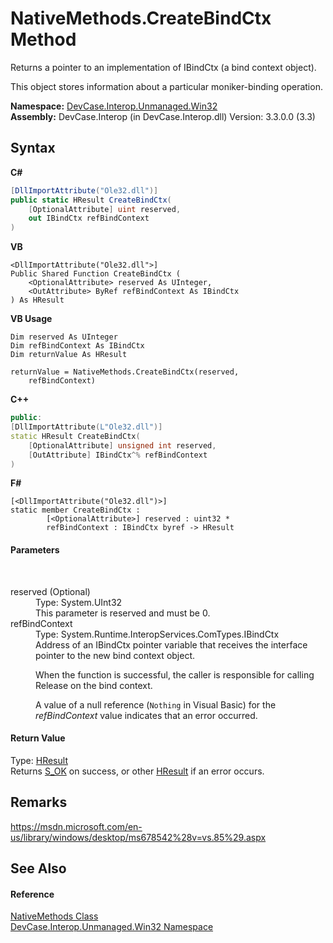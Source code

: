 # NativeMethods.CreateBindCtx Method 
 

Returns a pointer to an implementation of IBindCtx (a bind context object). 

 This object stores information about a particular moniker-binding operation.

**Namespace:**&nbsp;<a href="N_DevCase_Interop_Unmanaged_Win32">DevCase.Interop.Unmanaged.Win32</a><br />**Assembly:**&nbsp;DevCase.Interop (in DevCase.Interop.dll) Version: 3.3.0.0 (3.3)

## Syntax

**C#**<br />
``` C#
[DllImportAttribute("Ole32.dll")]
public static HResult CreateBindCtx(
	[OptionalAttribute] uint reserved,
	out IBindCtx refBindContext
)
```

**VB**<br />
``` VB
<DllImportAttribute("Ole32.dll">]
Public Shared Function CreateBindCtx ( 
	<OptionalAttribute> reserved As UInteger,
	<OutAttribute> ByRef refBindContext As IBindCtx
) As HResult
```

**VB Usage**<br />
``` VB Usage
Dim reserved As UInteger
Dim refBindContext As IBindCtx
Dim returnValue As HResult

returnValue = NativeMethods.CreateBindCtx(reserved, 
	refBindContext)
```

**C++**<br />
``` C++
public:
[DllImportAttribute(L"Ole32.dll")]
static HResult CreateBindCtx(
	[OptionalAttribute] unsigned int reserved, 
	[OutAttribute] IBindCtx^% refBindContext
)
```

**F#**<br />
``` F#
[<DllImportAttribute("Ole32.dll")>]
static member CreateBindCtx : 
        [<OptionalAttribute>] reserved : uint32 * 
        refBindContext : IBindCtx byref -> HResult 

```


#### Parameters
&nbsp;<dl><dt>reserved (Optional)</dt><dd>Type: System.UInt32<br />This parameter is reserved and must be 0.</dd><dt>refBindContext</dt><dd>Type: System.Runtime.InteropServices.ComTypes.IBindCtx<br />Address of an IBindCtx pointer variable that receives the interface pointer to the new bind context object. 

 When the function is successful, the caller is responsible for calling Release on the bind context. 

 A value of a null reference (`Nothing` in Visual Basic) for the *refBindContext* value indicates that an error occurred.</dd></dl>

#### Return Value
Type: <a href="T_DevCase_Interop_Unmanaged_Win32_Enums_HResult">HResult</a><br />Returns <a href="T_DevCase_Interop_Unmanaged_Win32_Enums_HResult">S_OK</a> on success, or other <a href="T_DevCase_Interop_Unmanaged_Win32_Enums_HResult">HResult</a> if an error occurs.

## Remarks
<a href="https://msdn.microsoft.com/en-us/library/windows/desktop/ms678542%28v=vs.85%29.aspx" target="_blank">https://msdn.microsoft.com/en-us/library/windows/desktop/ms678542%28v=vs.85%29.aspx</a>

## See Also


#### Reference
<a href="T_DevCase_Interop_Unmanaged_Win32_NativeMethods">NativeMethods Class</a><br /><a href="N_DevCase_Interop_Unmanaged_Win32">DevCase.Interop.Unmanaged.Win32 Namespace</a><br />